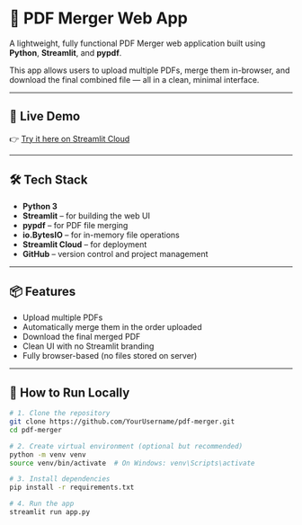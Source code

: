 # 📎 PDF Merger Web App

A lightweight, fully functional PDF Merger web application built using **Python**, **Streamlit**, and **pypdf**.

This app allows users to upload multiple PDFs, merge them in-browser, and download the final combined file — all in a clean, minimal interface.

---

## 🚀 Live Demo

👉 [Try it here on Streamlit Cloud](https://yourpdfmerger.streamlit.app)

---

## 🛠️ Tech Stack

- **Python 3**
- **Streamlit** – for building the web UI
- **pypdf** – for PDF file merging
- **io.BytesIO** – for in-memory file operations
- **Streamlit Cloud** – for deployment
- **GitHub** – version control and project management

---

## 📦 Features

- Upload multiple PDFs
- Automatically merge them in the order uploaded
- Download the final merged PDF
- Clean UI with no Streamlit branding
- Fully browser-based (no files stored on server)

---

## 🧪 How to Run Locally

```bash
# 1. Clone the repository
git clone https://github.com/YourUsername/pdf-merger.git
cd pdf-merger

# 2. Create virtual environment (optional but recommended)
python -m venv venv
source venv/bin/activate  # On Windows: venv\Scripts\activate

# 3. Install dependencies
pip install -r requirements.txt

# 4. Run the app
streamlit run app.py
